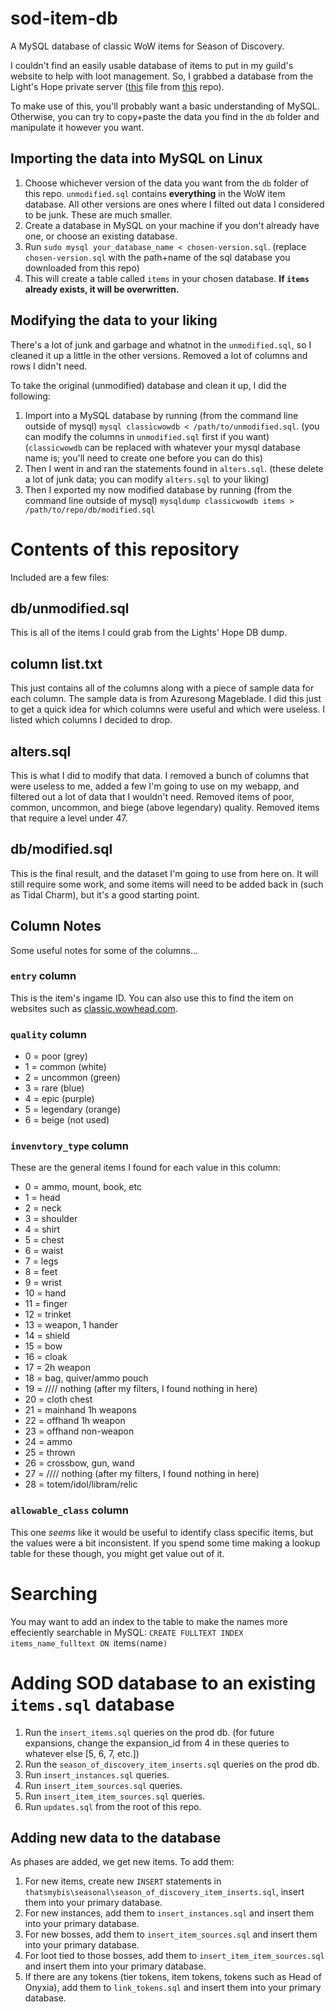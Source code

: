 # sod-item-db
A MySQL database of classic WoW items for Season of Discovery.

I couldn't find an easily usable database of items to put in my guild's website to help with loot management. So, I grabbed a database from the Light's Hope private server ([this](https://github.com/brotalnia/database/blob/master/world_full_05_october_2019.7z) file from [this](https://github.com/brotalnia/database) repo).

To make use of this, you'll probably want a basic understanding of MySQL. Otherwise, you can try to copy+paste the data you find in the `db` folder and manipulate it however you want.

## Importing the data into MySQL on Linux

1. Choose whichever version of the data you want from the `db` folder of this repo. `unmodified.sql` contains **everything** in the WoW item database. All other versions are ones where I filted out data I considered to be junk. These are much smaller.
1. Create a database in MySQL on your machine if you don't already have one, or choose an existing database.
1. Run `sudo mysql your_database_name < chosen-version.sql`. (replace `chosen-version.sql` with the path+name of the sql database you downloaded from this repo)
1. This will create a table called `items` in your chosen database. **If `items` already exists, it will be overwritten.**

## Modifying the data to your liking

There's a lot of junk and garbage and whatnot in the `unmodified.sql`, so I cleaned it up a little in the other versions. Removed a lot of columns and rows I didn't need.

To take the original (unmodified) database and clean it up, I did the following:

1. Import into a MySQL database by running (from the command line outside of mysql) `mysql classicwowdb < /path/to/unmodified.sql`. (you can modify the columns in `unmodified.sql` first if you want) (`classicwowdb` can be replaced with whatever your mysql database name is; you'll need to create one before you can do this)
1. Then I went in and ran the statements found in `alters.sql`. (these delete a lot of junk data; you can modify `alters.sql` to your liking)
1. Then I exported my now modified database by running (from the command line outside of mysql) `mysqldump classicwowdb items > /path/to/repo/db/modified.sql`

# Contents of this repository

Included are a few files:

## db/unmodified.sql
This is all of the items I could grab from the Lights' Hope DB dump.

## column list.txt
This just contains all of the columns along with a piece of sample data for each column. The sample data is from Azuresong Mageblade. I did this just to get a quick idea for which columns were useful and which were useless. I listed which columns I decided to drop.

## alters.sql
This is what I did to modify that data. I removed a bunch of columns that were useless to me, added a few I'm going to use on my webapp, and filtered out a lot of data that I wouldn't need. Removed items of poor, common, uncommon, and biege (above legendary) quality. Removed items that require a level under 47.

## db/modified.sql
This is the final result, and the dataset I'm going to use from here on. It will still require some work, and some items will need to be added back in (such as Tidal Charm), but it's a good starting point.

## Column Notes
Some useful notes for some of the columns...

### `entry` column
This is the item's ingame ID. You can also use this to find the item on websites such as [classic.wowhead.com](https://classic.wowhead.com/).

### `quality` column
- 0 = poor (grey)
- 1 = common (white)
- 2 = uncommon (green)
- 3 = rare (blue)
- 4 = epic (purple)
- 5 = legendary (orange)
- 6 = beige (not used)

### `invenvtory_type` column
These are the general items I found for each value in this column:

- 0 = ammo, mount, book, etc
- 1 = head
- 2 = neck
- 3 = shoulder
- 4 = shirt
- 5 = chest
- 6 = waist
- 7 = legs
- 8 = feet
- 9 = wrist
- 10 = hand
- 11 = finger
- 12 = trinket
- 13 = weapon, 1 hander
- 14 = shield
- 15 = bow
- 16 = cloak
- 17 = 2h weapon
- 18 = bag, quiver/ammo pouch
- 19 = //// nothing (after my filters, I found nothing in here)
- 20 = cloth chest
- 21 = mainhand 1h weapons
- 22 = offhand 1h weapon
- 23 = offhand non-weapon
- 24 = ammo
- 25 = thrown
- 26 = crossbow, gun, wand
- 27 = //// nothing (after my filters, I found nothing in here)
- 28 = totem/idol/libram/relic

### `allowable_class` column
This one _seems_ like it would be useful to identify class specific items, but the values were a bit inconsistent. If you spend some time making a lookup table for these though, you might get value out of it.

# Searching

You may want to add an index to the table to make the names more effeciently searchable in MySQL: `CREATE FULLTEXT INDEX items_name_fulltext ON `items`(`name`)`

# Adding SOD database to an existing `items.sql` database
1. Run the `insert_items.sql` queries on the prod db. (for future expansions, change the expansion_id from 4 in these queries to whatever else [5, 6, 7, etc.])
2. Run the `season_of_discovery_item_inserts.sql` queries on the prod db.
3. Run `insert_instances.sql` queries.
4. Run `insert_item_sources.sql` queries.
5. Run `insert_item_item_sources.sql` queries.
6. Run `updates.sql` from the root of this repo.

## Adding new data to the database
As phases are added, we get new items. To add them:
1. For new items, create new `INSERT` statements in `thatsmybis\seasonal\season_of_discovery_item_inserts.sql`, insert them into your primary database.
2. For new instances, add them to `insert_instances.sql` and insert them into your primary database.
3. For new bosses, add them to `insert_item_sources.sql` and insert them into your primary database.
4. For loot tied to those bosses, add them to `insert_item_item_sources.sql` and insert them into your primary database.
5. If there are any tokens (tier tokens, item tokens, tokens such as Head of Onyxia), add them to `link_tokens.sql` and insert them into your primary database.
